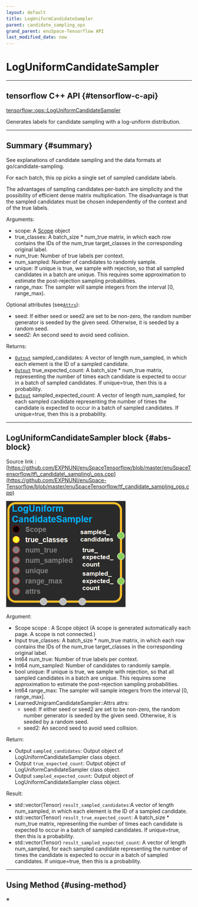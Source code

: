 ```yaml
--- 
layout: default 
title: LogUniformCandidateSampler 
parent: candidate_sampling_ops 
grand_parent: enuSpace-Tensorflow API 
last_modified_date: now 
--- 
```


# LogUniformCandidateSampler

---

## tensorflow C++ API {#tensorflow-c-api}

[tensorflow::ops::LogUniformCandidateSampler](https://www.tensorflow.org/api_docs/cc/class/tensorflow/ops/log-uniform-candidate-sampler.html)

Generates labels for candidate sampling with a log-uniform distribution.

---

## Summary {#summary}

See explanations of candidate sampling and the data formats at go/candidate-sampling.

For each batch, this op picks a single set of sampled candidate labels.

The advantages of sampling candidates per-batch are simplicity and the possibility of efficient dense matrix multiplication. The disadvantage is that the sampled candidates must be chosen independently of the context and of the true labels.

Arguments:

* scope: A [Scope](https://www.tensorflow.org/versions/r1.4/api_docs/cc/class/tensorflow/scope.html#classtensorflow_1_1_scope) object
* true\_classes: A batch\_size \* num\_true matrix, in which each row contains the IDs of the num\_true target\_classes in the corresponding original label.
* num\_true: Number of true labels per context.
* num\_sampled: Number of candidates to randomly sample.
* unique: If unique is true, we sample with rejection, so that all sampled candidates in a batch are unique. This requires some approximation to estimate the post-rejection sampling probabilities.
* range\_max: The sampler will sample integers from the interval \[0, range\_max\).

Optional attributes \(see[`Attrs`](https://www.tensorflow.org/versions/r1.4/api_docs/cc/struct/tensorflow/ops/log-uniform-candidate-sampler/attrs.html#structtensorflow_1_1ops_1_1_log_uniform_candidate_sampler_1_1_attrs)\):

* seed: If either seed or seed2 are set to be non-zero, the random number generator is seeded by the given seed. Otherwise, it is seeded by a random seed.
* seed2: An second seed to avoid seed collision.

Returns:

* [`Output`](https://www.tensorflow.org/versions/r1.4/api_docs/cc/class/tensorflow/output.html#classtensorflow_1_1_output) sampled\_candidates: A vector of length num\_sampled, in which each element is the ID of a sampled candidate.
* [`Output`](https://www.tensorflow.org/versions/r1.4/api_docs/cc/class/tensorflow/output.html#classtensorflow_1_1_output) true\_expected\_count: A batch\_size \* num\_true matrix, representing the number of times each candidate is expected to occur in a batch of sampled candidates. If unique=true, then this is a probability.
* [`Output`](https://www.tensorflow.org/versions/r1.4/api_docs/cc/class/tensorflow/output.html#classtensorflow_1_1_output) sampled\_expected\_count: A vector of length num\_sampled, for each sampled candidate representing the number of times the candidate is expected to occur in a batch of sampled candidates. If unique=true, then this is a probability.

---

## LogUniformCandidateSampler block {#abs-block}

Source link : [https://github.com/EXPNUNI/enuSpaceTensorflow/blob/master/enuSpaceTensorflow/tf\_candidate\_sampling\_ops.cpp](https://github.com/EXPNUNI/enuSpace-Tensorflow/blob/master/enuSpaceTensorflow/tf_candidate_sampling_ops.cpp)

![](./assets/candidate_sampling_ops/LogUniformCandidateSampler1.png)

Argument:

* Scope scope : A Scope object \(A scope is generated automatically each page. A scope is not connected.\)
* Input true\_classes: A batch\_size \* num\_true matrix, in which each row contains the IDs of the num\_true target\_classes in the corresponding original label.
* Int64 num\_true: Number of true labels per context.
* Int64 num\_sampled: Number of candidates to randomly sample.
* bool unique: If unique is true, we sample with rejection, so that all sampled candidates in a batch are unique. This requires some approximation to estimate the post-rejection sampling probabilities.
* Int64 range\_max: The sampler will sample integers from the interval \[0, range\_max\].
* LearnedUnigramCandidateSampler::Attrs attrs:
  * seed: If either seed or seed2 are set to be non-zero, the random number generator is seeded by the given seed. Otherwise, it is seeded by a random seed.
  * seed2: An second seed to avoid seed collision.

Return:

* Output `sampled_candidates`: Output object of LogUniformCandidateSampler class object. 
* Output `true_expected_count`: Output object of LogUniformCandidateSampler class object. 
* Output `sampled_expected_count`: Output object of LogUniformCandidateSampler class object. 

Result:

* std::vector\(Tensor\) `result_sampled_candidates`:A vector of length num\_sampled, in which each element is the ID of a sampled candidate.
* std::vector\(Tensor\) `result_true_expected_count`: A batch\_size \* num\_true matrix, representing the number of times each candidate is expected to occur in a batch of sampled candidates. If unique=true, then this is a probability.
* std::vector\(Tensor\) `result_sampled_expected_count`: A vector of length num\_sampled, for each sampled candidate representing the number of times the candidate is expected to occur in a batch of sampled candidates. If unique=true, then this is a probability.

---

## Using Method {#using-method}

※

